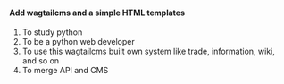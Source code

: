 #### Add wagtailcms and a simple HTML templates

1. To study python
2. To be a python web developer
3. To use this wagtailcms built own system like trade, information, wiki, and so on
4. To merge API and CMS 
